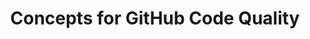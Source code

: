 ---
title: Concepts for GitHub Code Quality
shortTitle: Concepts
allowTitleToDifferFromFilename: true
intro: Learn about {% data variables.product.prodname_code_quality %} and how it can help improve and maintain the quality of your code.
versions:
  feature: code-quality
topics:
  - Code Quality
children:
  - /about-code-quality
contentType: concepts
---